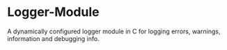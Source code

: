 # Logger-Module
A dynamically configured logger module in C for logging errors, warnings, information and debugging info.
